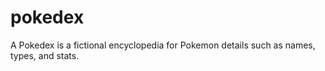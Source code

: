 # pokedex
A Pokedex is a fictional encyclopedia for Pokemon details such as names, types, and stats.
